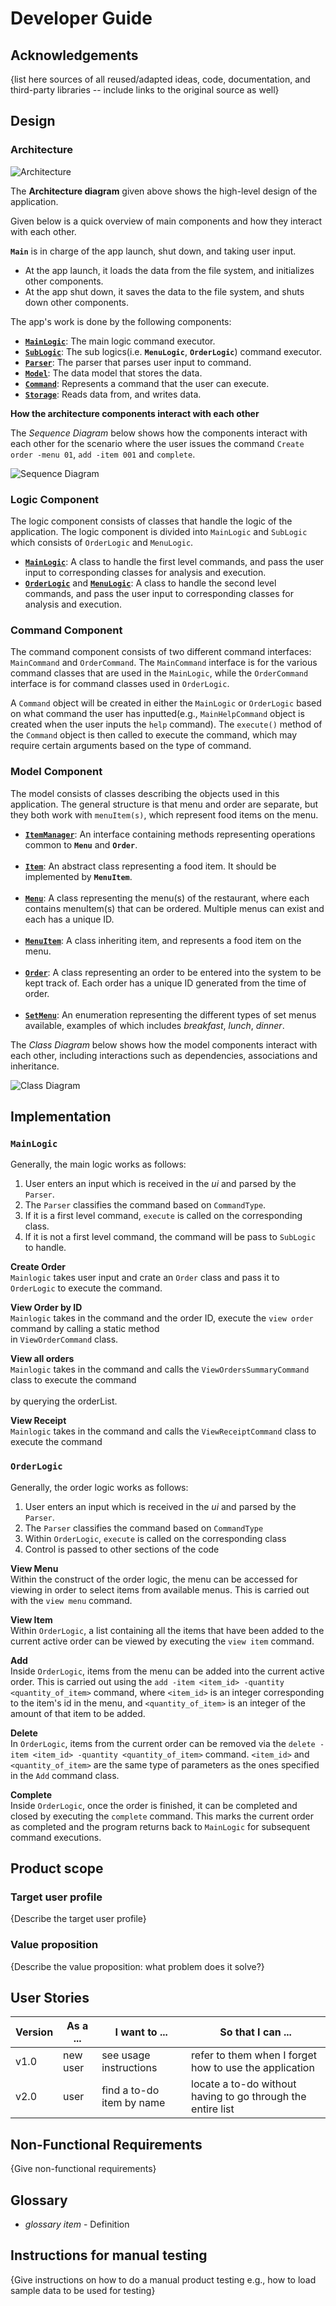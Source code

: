 # Developer Guide

## Acknowledgements

{list here sources of all reused/adapted ideas, code, documentation, and third-party libraries -- include links to the original source as well}

## Design

### Architecture
![Architecture](images\Architecture.png)

The **Architecture diagram** given above shows the high-level design of the application.

Given below is a quick overview of main components and how they interact with each other.

**`Main`** is in charge of the app launch, shut down, and taking user input.

* At the app launch, it loads the data from the file system, and initializes other components.
* At the app shut down, it saves the data to the file system, and shuts down other components.

The app's work is done by the following components:

* [**`MainLogic`**](#sublogic-component): The main logic command executor.
* [**`SubLogic`**](#sublogic-component): The sub logics(i.e. **`MenuLogic`**, **`OrderLogic`**) command executor.
* [**`Parser`**](#parser-component): The parser that parses user input to command.
* [**`Model`**](#model-component): The data model that stores the data.
* [**`Command`**](#command-component): Represents a command that the user can execute.
* [**`Storage`**](#storage-component): Reads data from, and writes data.

**How the architecture components interact with each other**

The *Sequence Diagram* below shows how the components interact with each other for the scenario where the user issues 
the command `Create order -menu 01`, `add -item 001` and `complete`.

![Sequence Diagram](images\ArchitectureSequanceDiagram.png)

### Logic Component
The logic component consists of classes that handle the logic of the application. The logic component is divided into
`MainLogic` and `SubLogic` which consists of `OrderLogic` and `MenuLogic`.

* [**`MainLogic`**](#model-component): A class to handle the first level commands, and pass the user input to corresponding
classes for analysis and execution.
* [**`OrderLogic`**](#model-component) and [**`MenuLogic`**](#model-component): A class to handle the second level commands,
and pass the user input to corresponding classes for analysis and execution.

### Command Component
The command component consists of two different command interfaces: `MainCommand` and `OrderCommand`. The `MainCommand`
interface is for the various command classes that are used in the `MainLogic`, while the `OrderCommand` interface is for
command classes used in `OrderLogic`.  

A `Command` object will be created in either the `MainLogic` or `OrderLogic`
based on what command the user has inputted(e.g., `MainHelpCommand` object is created when the user inputs the `help`
command). The `execute()` method of the `Command` object is then called to execute the command, which may require
certain arguments based on the type of command.

### Model Component
The model consists of classes describing the objects used in this application.
The general structure is that menu and order are separate, but they both work with `menuItem(s)`, which 
represent food items on the menu.

* [**`ItemManager`**](#model-component): An interface containing methods representing operations common to **`Menu`** 
  and **`Order`**. <br><br />
* [**`Item`**](#model-component): An abstract class representing a food item. It should be implemented by **`MenuItem`**.
  <br><br />
* [**`Menu`**](#model-component): A class representing the menu(s) of the restaurant, where each contains menuItem(s)
 that can be ordered. Multiple menus can exist and each has a unique ID. <br><br />
* [**`MenuItem`**](#model-component): A class inheriting item, and represents a food item on the menu. <br><br />
* [**`Order`**](#model-component): A class representing an order to be entered into the system to be kept track of. Each 
  order has a unique ID generated from the time of order.<br><br />
* [**`SetMenu`**](#model-component): An enumeration representing the different types of set menus available, examples of
  which includes *breakfast*, *lunch*, *dinner*.

The *Class Diagram* below shows how the model components interact with each other, including interactions such as 
dependencies, associations and inheritance.

![Class Diagram](images/modelcomponent.png)

## Implementation

### `MainLogic`
Generally, the main logic works as follows:
1. User enters an input which is received in the *ui* and parsed by the `Parser`.
2. The `Parser` classifies the command based on `CommandType`.
3. If it is a first level command, `execute` is called on the corresponding class.
4. If it is not a first level command, the command will be pass to `SubLogic` to handle.

**Create Order** <br>
`Mainlogic` takes user input and crate an `Order` class and pass it to `OrderLogic` to execute the command.

**View Order by ID** <br>
`Mainlogic` takes in the command and the order ID, execute the `view order` command by calling a static method<br>
in `ViewOrderCommand` class.

**View all orders** <br>
`Mainlogic` takes in the command and calls the `ViewOrdersSummaryCommand` class to execute the command<br>    
by querying the orderList.

**View Receipt** <br>
`Mainlogic` takes in the command and calls the `ViewReceiptCommand` class to execute the command
### `OrderLogic`
Generally, the order logic works as follows: 
1. User enters an input which is received in the *ui* and parsed by the `Parser`. 
2. The `Parser` classifies the command based on `CommandType`
3. Within `OrderLogic`, `execute` is called on the corresponding class
4. Control is passed to other sections of the code

**View Menu** <br>
Within the construct of the order logic, the menu can be accessed for viewing in order to select items from 
available menus. This is carried out with the `view menu` command.

**View Item**  
Within `OrderLogic`, a list containing all the items that have been added to the current active order can be viewed by executing
the `view item` command.

**Add**  
Inside `OrderLogic`, items from the menu can be added into the current active order.
This is carried out using the `add -item <item_id> -quantity <quantity_of_item>` command,
where `<item_id>` is an integer corresponding to the item's id in the menu,
and `<quantity_of_item>` is an integer of the amount of that item to be added.

**Delete**  
In `OrderLogic`, items from the current order can be removed via the
`delete -item <item_id> -quantity <quantity_of_item>` command. `<item_id>`
and `<quantity_of_item>` are the same type of parameters as the ones specified
in the `Add` command class.

**Complete**  
Inside `OrderLogic`, once the order is finished, it can be completed and closed
by executing the `complete` command. This marks the current order as completed
and the program returns back to `MainLogic` for subsequent command executions.

## Product scope
### Target user profile

{Describe the target user profile}

### Value proposition

{Describe the value proposition: what problem does it solve?}

## User Stories

|Version| As a ... | I want to ... | So that I can ...|
|--------|----------|---------------|------------------|
|v1.0|new user|see usage instructions|refer to them when I forget how to use the application|
|v2.0|user|find a to-do item by name|locate a to-do without having to go through the entire list|

## Non-Functional Requirements

{Give non-functional requirements}

## Glossary

* *glossary item* - Definition

## Instructions for manual testing

{Give instructions on how to do a manual product testing e.g., how to load sample data to be used for testing}
